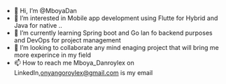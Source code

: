 - 👋 Hi, I’m @MboyaDan
- 👀 I’m interested in Mobile app development using Flutte for Hybrid and Java for native ..
- 🌱 I’m currently learning Spring boot and Go lan fo backend purposes and DevOps for project management
- 💞️ I’m looking to collaborate any mind enaging project that will bring me more experince in my field
- 📫 How to reach me Mboya_Danroylex on LinkedIn,onyangoroylex@gmail.com is my email

<!---
MboyaDan/MboyaDan is a ✨ special ✨ repository because its `README.md` (this file) appears on your GitHub profile.
You can click the Preview link to take a look at your changes.
--->
